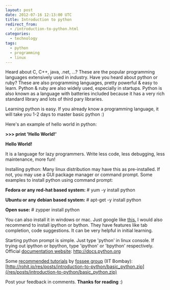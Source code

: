 ```yaml
---
layout: post
date: 2012-07-16 12:13:00 UTC
title: Introduction to python
redirect_from:
  - /introduction-to-python.html
categories:
  - technology
tags:
  - python
  - programming
  - linux
---
```


Heard about C, C++, java, .net, ...? These are the popular programming languages extensively used in industry. Have you heard about python or ruby? These are also programming languages, pretty powerful & easy to learn. Python & ruby are also widely used, especially in startups. Python is also known as a language with batteries included because it has a very rich standard library and lots of third pary libraries.

Learning python is easy. If you already know a programming language, it will take you 1-2 days to master basic python :)

Here's an example of hello world in python:

**>>> print 'Hello World!'**

**Hello World!**

It is a language for lazy programmers. Write less code, less debugging, less maintenance, more fun!

Installing python: Many linux distribution may have this as pre-installed. If not, you may use a GUI package manager or command prompt. Some examples to install python using command prompt:

**Fedora or any red-hat based system:** # yum -y install python

**Ubuntu or any debian based system:** # apt-get -y install python

**Open suse:** # zypper install python

You can also install it in windows or mac. Just google like [this.](http://lmgtfy.com/?q=install+python+in+windows)
I would also recommend to install ipython or bython. They have features like tab completion, code suggestions. It can be very helpful in initial learning.

Starting python prompt is simple. Just type 'python' in linux console. If trying out ipython or bpython, type 'ipython' or 'bpython' respectively. Official [documentation website](http://docs.python.org): http://docs.python.org

Some [recommended tutorials](/res/posts/introduction-to-python/basic_python.zip) by [fossee group](http://fossee.in/) (IIT Bombay): [http://rohit.io/res/posts/introduction-to-python/basic_python.zip](/res/posts/introduction-to-python/basic_python.zip)

Post your feedback in comments. **Thanks for reading** :)
